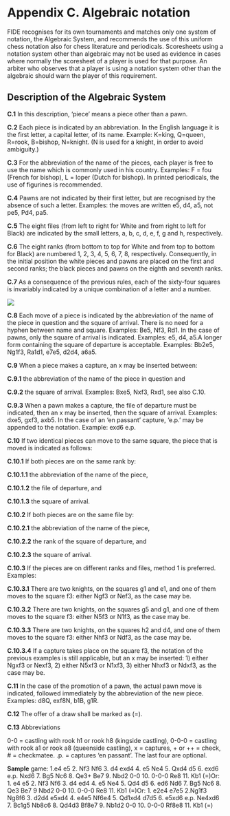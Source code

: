 # Appendix C. Algebraic notation

FIDE recognises for its own tournaments and matches only one system of notation, the Algebraic System, and recommends the use of this uniform chess notation also for chess literature and periodicals. Scoresheets using a notation system other than algebraic may not be used as evidence in cases where normally the scoresheet of a player is used for that purpose. An arbiter who observes that a player is using a notation system other than the algebraic should warn the player of this requirement.

## Description of the Algebraic System

**С.1** In this description, ‘piece’ means a piece other than a pawn.

**С.2** Each piece is indicated by an abbreviation. In the English language it is the first letter, a capital letter, of its name. Example: K=king, Q=queen, R=rook, B=bishop, N=knight. (N is used for a knight, in order to avoid ambiguity.)

**С.3** For the abbreviation of the name of the pieces, each player is free to use the name which is commonly used in his country. Examples: F = fou (French for bishop), L = loper (Dutch for bishop). In printed periodicals, the use of figurines is recommended.

**С.4** Pawns are not indicated by their first letter, but are recognised by the absence of such a letter. Examples: the moves are written e5, d4, a5, not pe5, Pd4, pa5.

**С.5** The eight files (from left to right for White and from right to left for Black) are indicated by the small letters, a, b, c, d, e, f, g and h, respectively.

**С.6** The eight ranks (from bottom to top for White and from top to bottom for Black) are numbered 1, 2, 3, 4, 5, 6, 7, 8, respectively. Consequently, in the initial position the white pieces and pawns are placed on the first and second ranks; the black pieces and pawns on the eighth and seventh ranks.

**С.7** As a consequence of the previous rules, each of the sixty-four squares is invariably indicated by a unique combination of a letter and a number.

![](../../images/fields.jpg)

**С.8** Each move of a piece is indicated by the abbreviation of the name of the piece in question and the square of arrival. There is no need for a hyphen between name and square. Examples: Be5, Nf3, Rd1. In the case of pawns, only the square of arrival is indicated. Examples: e5, d4, a5.A longer form containing the square of departure is acceptable. Examples: Bb2e5, Ng1f3, Ra1d1, e7e5, d2d4, a6a5.

**С.9** When a piece makes a capture, an x may be inserted between:

**С.9.1** the abbreviation of the name of the piece in question and

**С.9.2** the square of arrival. Examples: Bxe5, Nxf3, Rxd1, see also C.10.

**С.9.3** When a pawn makes a capture, the file of departure must be indicated, then an x may be inserted, then the square of arrival. Examples: dxe5, gxf3, axb5. In the case of an ‘en passant’ capture, ‘e.p.’ may be appended to the notation. Example: exd6 e.p.

**С.10** If two identical pieces can move to the same square, the piece that is moved is indicated as follows:

**С.10.1** If both pieces are on the same rank by:

**С.10.1.1** the abbreviation of the name of the piece,

**С.10.1.2** the file of departure, and

**С.10.1.3** the square of arrival.

**С.10.2** If both pieces are on the same file by:

**С.10.2.1** the abbreviation of the name of the piece,

**С.10.2.2** the rank of the square of departure, and

**С.10.2.3** the square of arrival.

**С.10.3** If the pieces are on different ranks and files, method 1 is preferred. Examples:

**С.10.3.1** There are two knights, on the squares g1 and e1, and one of them moves to the square f3: either Ngf3 or Nef3, as the case may be.

**С.10.3.2** There are two knights, on the squares g5 and g1, and one of them moves to the square f3: either N5f3 or N1f3, as the case may be.

**С.10.3.3** There are two knights, on the squares h2 and d4, and one of them moves to the square f3: either Nhf3 or Ndf3, as the case may be.

**С.10.3.4** If a capture takes place on the square f3, the notation of the previous examples is still applicable, but an x may be inserted: 1) either Ngxf3 or Nexf3, 2) either N5xf3 or N1xf3, 3) either Nhxf3 or Ndxf3, as the case may be.

**С.11** In the case of the promotion of a pawn, the actual pawn move is indicated, followed immediately by the abbreviation of the new piece. Examples: d8Q, exf8N, b1B, g1R.

**С.12** The offer of a draw shall be marked as (=).

**С.13** Abbreviations

0-0 = castling with rook h1 or rook h8 (kingside castling), 0-0-0 = castling with rook a1 or rook a8 (queenside castling), x = captures, + or ++ = check, # = checkmatee. .p. = captures ‘en passant’. The last four are optional.

**Sample** game: 1.e4 e5 2. Nf3 Nf6 3. d4 exd4 4. e5 Ne4 5. Qxd4 d5 6. exd6 e.p. Nxd6 7. Bg5 Nc6 8. Qe3+ Be7 9. Nbd2 0-0 10. 0-0-0 Re8 11. Kb1 (=)Or: 1. e4 e5 2. Nf3 Nf6 3. d4 ed4 4. e5 Ne4 5. Qd4 d5 6. ed6 Nd6 7. Bg5 Nc6 8. Qe3 Be7 9 Nbd2 0-0 10. 0-0-0 Re8 11. Kb1 (=)Or: 1. e2e4 e7e5 2.Ng1f3 Ng8f6 3. d2d4 e5xd4 4. e4e5 Nf6e4 5. Qd1xd4 d7d5 6. e5xd6 e.p. Ne4xd6 7. Bc1g5 Nb8c6 8. Qd4d3 Bf8e7 9. Nb1d2 0-0 10. 0-0-0 Rf8e8 11. Kb1 (=)
